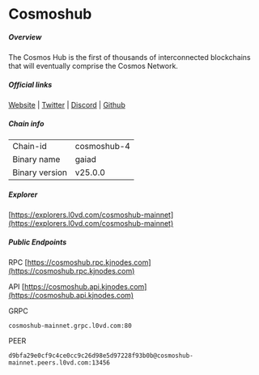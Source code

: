# Cosmoshub


##### Overview
The Cosmos Hub is the first of thousands of interconnected blockchains that will eventually comprise the Cosmos Network.


##### Official links
[Website](https://hub.cosmos.network/) | [Twitter](https://twitter.com/cosmoshub) | [Discord](https://discord.gg/cosmosnetwork) | [Github](https://github.com/cosmos)

##### Chain info

|  |  |
| ------ | ------ |
| Chain-id | cosmoshub-4 |
| Binary name | gaiad |
| Binary version | v25.0.0 |

##### Explorer
[https://explorers.l0vd.com/cosmoshub-mainnet](https://explorers.l0vd.com/cosmoshub-mainnet)

##### Public Endpoints
RPC
[https://cosmoshub.rpc.kjnodes.com](https://cosmoshub.rpc.kjnodes.com)

API
[https://cosmoshub.api.kjnodes.com](https://cosmoshub.api.kjnodes.com)

GRPC
```
cosmoshub-mainnet.grpc.l0vd.com:80
```

PEER
```
d9bfa29e0cf9c4ce0cc9c26d98e5d97228f93b0b@cosmoshub-mainnet.peers.l0vd.com:13456
```
